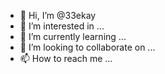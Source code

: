 - 👋 Hi, I’m @33ekay
- 👀 I’m interested in ...
- 🌱 I’m currently learning ...
- 💞️ I’m looking to collaborate on ...
- 📫 How to reach me ...

<!---
33ekay/33ekay is a ✨ special ✨ repository because its `README.md` (this file) appears on your GitHub profile.
You can click the Preview link to take a look at your changes.
--->
